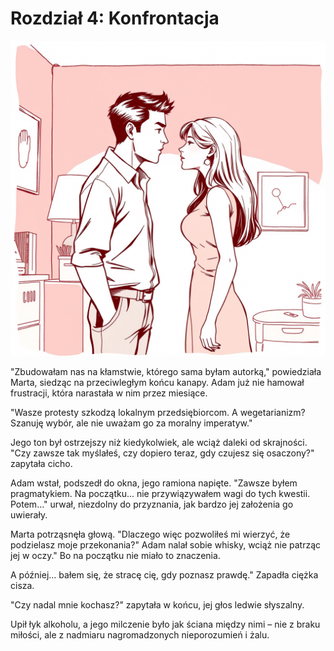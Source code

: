 # Rozdział 4: Konfrontacja

![4.png](4.png)

"Zbudowałam nas na kłamstwie, którego sama byłam autorką," powiedziała Marta, siedząc na przeciwległym końcu kanapy.
Adam już nie hamował frustracji, która narastała w nim przez miesiące. 

"Wasze protesty szkodzą lokalnym przedsiębiorcom. A wegetarianizm? Szanuję wybór, ale nie uważam go za moralny imperatyw."

Jego ton był ostrzejszy niż kiedykolwiek, ale wciąż daleki od skrajności. 
"Czy zawsze tak myślałeś, czy dopiero teraz, gdy czujesz się osaczony?" zapytała cicho. 

Adam wstał, podszedł do okna, jego ramiona napięte. 
"Zawsze byłem pragmatykiem. Na początku... nie przywiązywałem wagi do tych kwestii. Potem..."
urwał, niezdolny do przyznania, jak bardzo jej założenia go uwierały. 

Marta potrząsnęła głową.
"Dlaczego więc pozwoliłeś mi wierzyć, że podzielasz moje przekonania?" 
Adam nalał sobie whisky, wciąż nie patrząc jej w oczy." 
Bo na początku nie miało to znaczenia. 

A później... bałem się, że stracę cię, gdy poznasz prawdę." 
Zapadła ciężka cisza. 

"Czy nadal mnie kochasz?" zapytała w końcu, jej głos ledwie słyszalny. 

Upił łyk alkoholu, a jego milczenie było jak ściana między nimi – nie z braku miłości, ale z nadmiaru nagromadzonych nieporozumień i żalu.